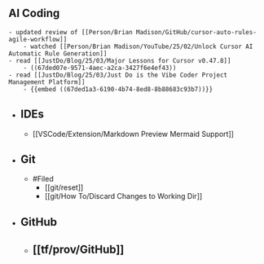 ## AI Coding
	- updated review of [[Person/Brian Madison/GitHub/cursor-auto-rules-agile-workflow]]
		- watched [[Person/Brian Madison/YouTube/25/02/Unlock Cursor AI Automatic Rule Generation]]
	- read [[JustDo/Blog/25/03/Major Lessons for Cursor v0.47.8]]
		- ((67ded07e-9571-4aec-a2ca-3427f6e4ef43))
	- read [[JustDo/Blog/25/03/Just Do is the Vibe Coder Project Management Platform]]
		- {{embed ((67ded1a3-6190-4b74-8ed8-8b88683c93b7))}}
- ## IDEs
	- [[VSCode/Extension/Markdown Preview Mermaid Support]]
- ## Git
	- #Filed
		- [[git/reset]]
		- [[git/How To/Discard Changes to Working Dir]]
- ## GitHub
	- [[tf/prov/GitHub]]
		-